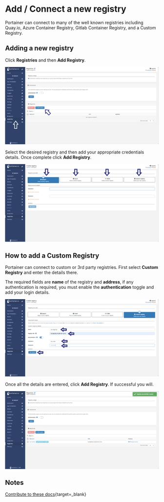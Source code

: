 # Add / Connect a new registry


Portainer can connect to many of the well known registries including Quay.io, Azure Container Registry, Gitlab Container Registry, and a Custom Registry.

## Adding a new registry

Click <b>Registries</b> and then <b>Add Registry</b>.

![registries](assets/registry1.png)

Select the desired registry and then add your appropriate credentials details. Once complete click <b>Add Registry</b>.

![registries](assets/registry2.png)

## How to add a Custom Registry

Portainer can connect to custom or 3rd party registries. First select <b>Custom Registry</b> and enter the details there.

The required fields are <b>name</b> of the registry and <b>address</b>, if any authentication is required, you must enable the <b>authentication</b> toggle and add your login details.

![registries](assets/registry3.png)

Once all the details are entered, click <b>Add Registry</b>. If successful you will.

![registries](assets/registry4.png)

## Notes

[Contribute to these docs](https://github.com/portainer/portainer-docs/blob/master/contributing.md){target=_blank}